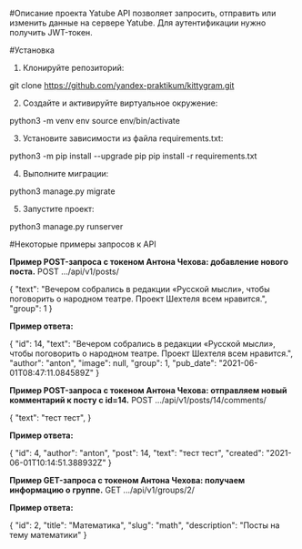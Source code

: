 #Описание проекта
Yatube API позволяет запросить, отправить или изменить данные на сервере Yatube.
Для аутентификации нужно получить JWT-токен.

#Установка

1. Клонируйте репозиторий:

git clone https://github.com/yandex-praktikum/kittygram.git

2. Cоздайте и активируйте виртуальное окружение:

python3 -m venv env
source env/bin/activate

3. Установите зависимости из файла requirements.txt:

python3 -m pip install --upgrade pip
pip install -r requirements.txt

4. Выполните миграции:

python3 manage.py migrate

5. Запустите проект:

python3 manage.py runserver

#Некоторые примеры запросов к API

**Пример POST-запроса с токеном Антона Чехова: добавление нового поста.**
POST .../api/v1/posts/

{
    "text": "Вечером собрались в редакции «Русской мысли», чтобы поговорить о народном театре. Проект Шехтеля всем нравится.",
    "group": 1
}

**Пример ответа:**

{
    "id": 14,
    "text": "Вечером собрались в редакции «Русской мысли», чтобы поговорить о народном театре. Проект Шехтеля всем нравится.",
    "author": "anton",
    "image": null,
    "group": 1,
    "pub_date": "2021-06-01T08:47:11.084589Z"
}

**Пример POST-запроса с токеном Антона Чехова: отправляем новый комментарий к посту с id=14.**
POST .../api/v1/posts/14/comments/

{
    "text": "тест тест",
}

**Пример ответа:**

{
    "id": 4,
    "author": "anton",
    "post": 14,
    "text": "тест тест",
    "created": "2021-06-01T10:14:51.388932Z"
}

**Пример GET-запроса с токеном Антона Чехова: получаем информацию о группе.**
GET .../api/v1/groups/2/

**Пример ответа:**

{
    "id": 2,
    "title": "Математика",
    "slug": "math",
    "description": "Посты на тему математики"
}